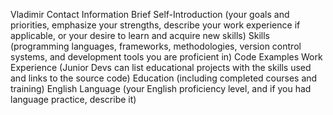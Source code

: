 Vladimir
Contact Information
Brief Self-Introduction (your goals and priorities, emphasize your strengths, describe your work experience if applicable, or your desire to learn and acquire new skills)
Skills (programming languages, frameworks, methodologies, version control systems, and development tools you are proficient in)
Code Examples
Work Experience (Junior Devs can list educational projects with the skills used and links to the source code)
Education (including completed courses and training)
English Language (your English proficiency level, and if you had language practice, describe it)
